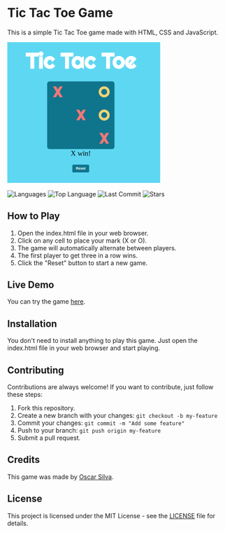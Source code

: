# Tic Tac Toe Game

This is a simple Tic Tac Toe game made with HTML, CSS and JavaScript.

<img src="https://github.com/SilvaOz/Game-tic-tac-toe/blob/main/img/Screenshot%20from%202023-03-24%2022-20-55.png" width="350">

![Languages](https://img.shields.io/github/languages/count/silvaoz/Game-tic-tac-toe)
![Top Language](https://img.shields.io/github/languages/top/silvaoz/Game-tic-tac-toe)
![Last Commit](https://img.shields.io/github/last-commit/silvaoz/Game-tic-tac-toe)
![Stars](https://img.shields.io/github/stars/silvaoz/Game-tic-tac-toe)




## How to Play

1. Open the index.html file in your web browser.
2. Click on any cell to place your mark (X or O).
3. The game will automatically alternate between players.
4. The first player to get three in a row wins.
5. Click the "Reset" button to start a new game.

## Live Demo

You can try the game [here](https://silvaoz.github.io/Game-tic-tac-toe/ ).

## Installation

You don't need to install anything to play this game. Just open the index.html file in your web browser and start playing.

## Contributing

Contributions are always welcome! If you want to contribute, just follow these steps:

1. Fork this repository.
2. Create a new branch with your changes: `git checkout -b my-feature`
3. Commit your changes: `git commit -m "Add some feature"`
4. Push to your branch: `git push origin my-feature`
5. Submit a pull request.

## Credits

This game was made by [Oscar Silva](https://github.com/SilvaOz).

## License

This project is licensed under the MIT License - see the [LICENSE](LICENSE) file for details.
